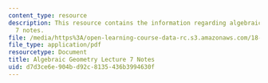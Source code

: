 ```yaml
---
content_type: resource
description: This resource contains the information regarding algebraic geometry lecture
  7 notes.
file: /media/https%3A/open-learning-course-data-rc.s3.amazonaws.com/18-725-algebraic-geometry-fall-2015/d7d3ce6e904bd92c8135436b3994630f_MIT18_725F15_lec07.pdf
file_type: application/pdf
resourcetype: Document
title: Algebraic Geometry Lecture 7 Notes
uid: d7d3ce6e-904b-d92c-8135-436b3994630f
---
```

